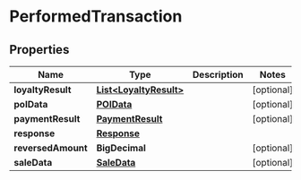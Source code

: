 

# PerformedTransaction


## Properties

| Name | Type | Description | Notes |
|------------ | ------------- | ------------- | -------------|
|**loyaltyResult** | [**List&lt;LoyaltyResult&gt;**](LoyaltyResult.md) |  |  [optional] |
|**poIData** | [**POIData**](POIData.md) |  |  [optional] |
|**paymentResult** | [**PaymentResult**](PaymentResult.md) |  |  [optional] |
|**response** | [**Response**](Response.md) |  |  |
|**reversedAmount** | **BigDecimal** |  |  [optional] |
|**saleData** | [**SaleData**](SaleData.md) |  |  [optional] |



